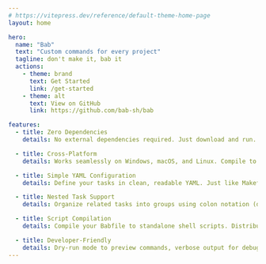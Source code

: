 ```yaml
---
# https://vitepress.dev/reference/default-theme-home-page
layout: home

hero:
  name: "Bab"
  text: "Custom commands for every project"
  tagline: don't make it, bab it
  actions:
    - theme: brand
      text: Get Started
      link: /get-started
    - theme: alt
      text: View on GitHub
      link: https://github.com/bab-sh/bab

features:
  - title: Zero Dependencies
    details: No external dependencies required. Just download and run. When compiled to scripts, zero runtime dependencies needed.

  - title: Cross-Platform
    details: Works seamlessly on Windows, macOS, and Linux. Compile to platform-specific scripts (bab.sh for Unix, bab.bat for Windows).

  - title: Simple YAML Configuration
    details: Define your tasks in clean, readable YAML. Just like Makefile, but more intuitive and feature-rich.

  - title: Nested Task Support
    details: Organize related tasks into groups using colon notation (dev:start, test:unit). Keep your workflows organized and discoverable.

  - title: Script Compilation
    details: Compile your Babfile to standalone shell scripts. Distribute zero-dependency scripts to your team without requiring bab installation.

  - title: Developer-Friendly
    details: Dry-run mode to preview commands, verbose output for debugging, custom Babfile paths, and automatic task listing.
---
```


